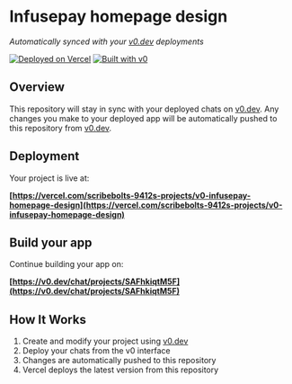 # Infusepay homepage design

*Automatically synced with your [v0.dev](https://v0.dev) deployments*

[![Deployed on Vercel](https://img.shields.io/badge/Deployed%20on-Vercel-black?style=for-the-badge&logo=vercel)](https://vercel.com/scribebolts-9412s-projects/v0-infusepay-homepage-design)
[![Built with v0](https://img.shields.io/badge/Built%20with-v0.dev-black?style=for-the-badge)](https://v0.dev/chat/projects/SAFhkiqtM5F)

## Overview

This repository will stay in sync with your deployed chats on [v0.dev](https://v0.dev).
Any changes you make to your deployed app will be automatically pushed to this repository from [v0.dev](https://v0.dev).

## Deployment

Your project is live at:

**[https://vercel.com/scribebolts-9412s-projects/v0-infusepay-homepage-design](https://vercel.com/scribebolts-9412s-projects/v0-infusepay-homepage-design)**

## Build your app

Continue building your app on:

**[https://v0.dev/chat/projects/SAFhkiqtM5F](https://v0.dev/chat/projects/SAFhkiqtM5F)**

## How It Works

1. Create and modify your project using [v0.dev](https://v0.dev)
2. Deploy your chats from the v0 interface
3. Changes are automatically pushed to this repository
4. Vercel deploys the latest version from this repository